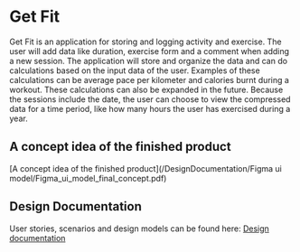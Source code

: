 # Get Fit

Get Fit is an application for storing and logging activity and exercise. The user will add data like duration, exercise form and a comment when adding a new session. The application will store and organize the data and can do calculations based on the input data of the user. Examples of these calculations can be average pace per kilometer and calories burnt during a workout. These calculations can also be expanded in the future. Because the sessions include the date, the user can choose to view the compressed data for a time period, like how many hours the user has exercised during a year. 

## A concept idea of the finished product
[A concept idea of the finished product](/DesignDocumentation/Figma ui model/Figma_ui_model_final_concept.pdf)

## Design Documentation

User stories, scenarios and design models can be found here:
[Design documentation](/design-documentation)




